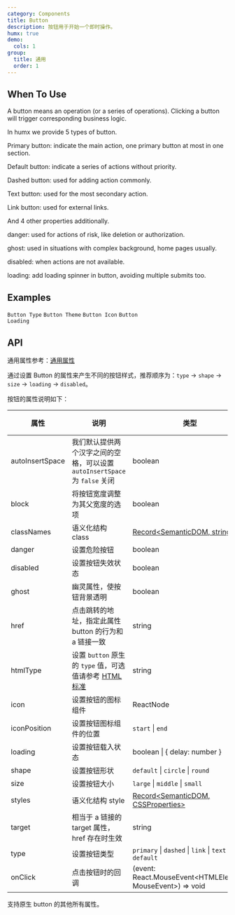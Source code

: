 ```yaml
---
category: Components
title: Button
description: 按钮用于开始一个即时操作。
humx: true
demo:
  cols: 1
group:
  title: 通用
  order: 1
---
```


## When To Use

A button means an operation (or a series of operations). Clicking a button will trigger corresponding business logic.

In humx we provide 5 types of button.

Primary button: indicate the main action, one primary button at most in one section.

Default button: indicate a series of actions without priority.

Dashed button: used for adding action commonly.

Text button: used for the most secondary action.

Link button: used for external links.

And 4 other properties additionally.

danger: used for actions of risk, like deletion or authorization.

ghost: used in situations with complex background, home pages usually.

disabled: when actions are not available.

loading: add loading spinner in button, avoiding multiple submits too.

## Examples

<!-- prettier-ignore -->
<code src="./demos/Button/en-US/basic.en.tsx">Button Type</code>
<code src="./demos/Button/en-US/theme.en.tsx">Button Theme</code>
<code src="./demos/Button/en-US/icon.en.tsx">Button Icon</code>
<code src="./demos/Button/en-US/loading.en.tsx">Button Loading</code>

## API

通用属性参考：[通用属性](/docs/react/common-props)

通过设置 Button 的属性来产生不同的按钮样式，推荐顺序为：`type` -> `shape` -> `size` -> `loading` -> `disabled`。

按钮的属性说明如下：

| 属性            | 说明                                                                                                                                 | 类型                                                       | 默认值    | 版本 |
| --------------- | ------------------------------------------------------------------------------------------------------------------------------------ | ---------------------------------------------------------- | --------- | ---- |
| autoInsertSpace | 我们默认提供两个汉字之间的空格，可以设置 `autoInsertSpace` 为 `false` 关闭                                                           | boolean                                                    | `true`    |      |
| block           | 将按钮宽度调整为其父宽度的选项                                                                                                       | boolean                                                    | false     |      |
| classNames      | 语义化结构 class                                                                                                                     | [Record<SemanticDOM, string>](#semantic-dom)               | -         |      |
| danger          | 设置危险按钮                                                                                                                         | boolean                                                    | false     |      |
| disabled        | 设置按钮失效状态                                                                                                                     | boolean                                                    | false     |      |
| ghost           | 幽灵属性，使按钮背景透明                                                                                                             | boolean                                                    | false     |      |
| href            | 点击跳转的地址，指定此属性 button 的行为和 a 链接一致                                                                                | string                                                     | -         |      |
| htmlType        | 设置 `button` 原生的 `type` 值，可选值请参考 [HTML 标准](https://developer.mozilla.org/en-US/docs/Web/HTML/Element/button#attr-type) | string                                                     | `button`  |      |
| icon            | 设置按钮的图标组件                                                                                                                   | ReactNode                                                  | -         |      |
| iconPosition    | 设置按钮图标组件的位置                                                                                                               | `start` \| `end`                                           | `start`   |      |
| loading         | 设置按钮载入状态                                                                                                                     | boolean \| { delay: number }                               | false     |      |
| shape           | 设置按钮形状                                                                                                                         | `default` \| `circle` \| `round`                           | `default` |      |
| size            | 设置按钮大小                                                                                                                         | `large` \| `middle` \| `small`                             | `middle`  |      |
| styles          | 语义化结构 style                                                                                                                     | [Record<SemanticDOM, CSSProperties>](#semantic-dom)        | -         |      |
| target          | 相当于 a 链接的 target 属性，href 存在时生效                                                                                         | string                                                     | -         |      |
| type            | 设置按钮类型                                                                                                                         | `primary` \| `dashed` \| `link` \| `text` \| `default`     | `default` |      |
| onClick         | 点击按钮时的回调                                                                                                                     | (event: React.MouseEvent<HTMLElement, MouseEvent>) => void | -         |      |

支持原生 button 的其他所有属性。
